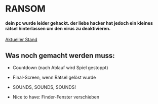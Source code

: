 # RANSOM

#### dein pc wurde leider gehackt. der liebe hacker hat jedoch ein kleines rätsel hinterlassen um den virus zu deaktivieren. 

[Aktueller Stand](https://beniwonka.github.io/ransom/)

## Was noch gemacht werden muss:
  
  * Countdown (nach Ablauf wird Spiel gestoppt)

  * Final-Screen, wenn Rätsel gelöst wurde 

  * SOUNDS, SOUNDS, SOUNDS!
  
  * Nice to have: Finder-Fenster verschieben
